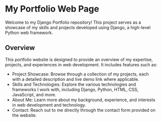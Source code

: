 # My Portfolio Web Page

Welcome to my Django Portfolio repository! This project serves as a showcase of my skills and projects developed using Django, a high-level Python web framework.

## Overview

This portfolio website is designed to provide an overview of my expertise, projects, and experiences in web development. It includes features such as:

- Project Showcase: Browse through a collection of my projects, each with a detailed description and live demo link where applicable.
- Skills and Technologies: Explore the various technologies and frameworks I work with, including Django, Python, HTML, CSS, JavaScript, and more.
- About Me: Learn more about my background, experience, and interests in web development and technology.
- Contact: Reach out to me directly through the contact form provided on the website.
